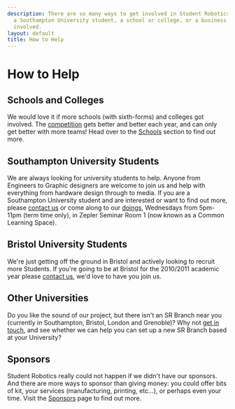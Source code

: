 ```yaml
---
description: There are so many ways to get involved in Student Robotics; whether you're
  a Southampton University student, a school or college, or a business, you can get
  involved.
layout: default
title: How to Help
---
```

How to Help
===========

Schools and Colleges
--------------------

We would love it if more schools (with sixth-forms) and colleges got involved. The [competition](/schools/game) gets better and better each year, and can only get better with more teams! Head over to the [Schools](/schools/) section to find out more. 


Southampton University Students
-------------------------------

We are always looking for university students to help. Anyone from Engineers to Graphic designers are welcome to join us and help with everything from hardware design through to media. If you are a Southampton University student and are interested or want to find out more, please [contact us](/about/contactus) or come along to our [doings](https://www.studentrobotics.org/trac/wiki/doings), Wednesdays from 5pm-11pm (term time only), in Zepler Seminar Room 1 (now known as a Common Learning Space).

Bristol University Students
---------------------------

We're just getting off the ground in Bristol and actively looking to recruit more Students. If you're going to be at Bristol for the 2010/2011 academic year please [contact us](/about/contactus), we'd love to have you join us.

Other Universities
------------------

Do you like the sound of our project, but there isn't an SR Branch near you (currently in Southampton, Bristol, London and Grenoble)? Why not [get in touch](/about/contactus), and see whether we can help you can set up a new SR Branch based at your University?


Sponsors
--------

Student Robotics really could not happen if we didn't have our sponsors. And there are more ways to sponsor than giving money: you could offer bits of kit, your services (manufacturing, printing, etc...), or perhaps even your time. Visit the [Sponsors](/about/sponsors) page to find out more.
